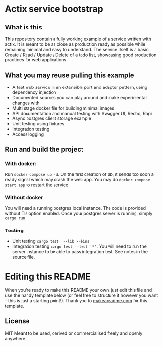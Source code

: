 # Actix service bootstrap


## What is this

This repository contain a fully working example of a service written with actix. It is meant to be as close as production ready as possible while remaining minimal and easy to understand.
The service itself is a basic Create / Read / Update / Delete of a todo list, showcasing good production practices for web applications

## What you may reuse pulling this example

- A fast web service in an extensible port and adapter pattern, using dependency injection
- Documented sources you can play around and make experimental changes with
- Multi stage docker file for building minimal images
- API documentation and manual testing with Swagger UI, Redoc, Rapi
- Async postgres client storage example
- Unit testing using fixtures
- Integration testing
- Access logging

## Run and build the project

### With docker:

Run `docker compose up -d`. On the first creation of db, it sends too soon a ready signal which may crash the web app. You may do `docker compose start app` to restart the service

### Without docker

You will need a running postgres local instance. The code is provided without Tls option enabled. Once your postgres server is running, simply `cargo run` 

### Testing

- Unit testing  `cargo test  --lib --bins`
- Integration testing `cargo test --test '*'`. You will need to run the server instance to be able to pass integration test. See notes in the source file.

# Editing this README

When you're ready to make this README your own, just edit this file and use the handy template below (or feel free to structure it however you want - this is just a starting point!). Thank you to [makeareadme.com](https://www.makeareadme.com/) for this template.

## License
MIT
Meant to be used, derived or commercialised freely and openly anywhere.